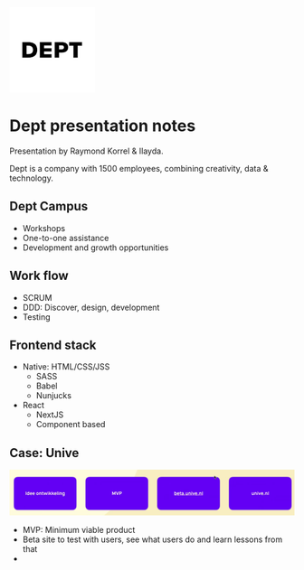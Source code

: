 ![Dept logo](https://github.com/StanBankras/weekly-nerd-2021/blob/master/img/dept-logo.png?raw=true)

# Dept presentation notes
Presentation by Raymond Korrel & Ilayda.

Dept is a company with 1500 employees, combining creativity, data & technology.

## Dept Campus
* Workshops
* One-to-one assistance
* Development and growth opportunities

## Work flow
* SCRUM
* DDD: Discover, design, development
* Testing

## Frontend stack
* Native: HTML/CSS/JSS 
  * SASS
  * Babel
  * Nunjucks
* React
  * NextJS
  * Component based

## Case: Unive
![Proces](https://github.com/StanBankras/weekly-nerd-2021/blob/master/img/case-process.png?raw=true)

* MVP: Minimum viable product
* Beta site to test with users, see what users do and learn lessons from that
* 